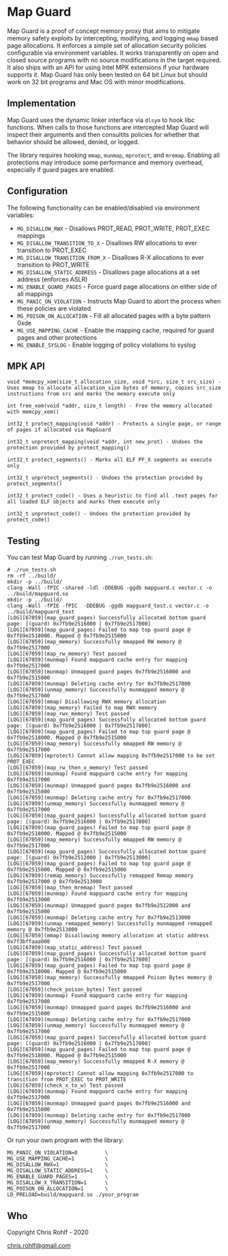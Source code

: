 # Map Guard

Map Guard is a proof of concept memory proxy that aims to mitigate memory safety exploits by intercepting, modifying, and logging `mmap` based page allocations. It enforces a simple set of allocation security policies configurable via environment variables. It works transparently on open and closed source programs with no source modifications in the target required. It also ships with an API for using Intel MPK extensions if your hardware supports it. Map Guard has only been tested on 64 bit Linux but should work on 32 bit programs and Mac OS with minor modifications.

## Implementation

Map Guard uses the dynamic linker interface via `dlsym` to hook libc functions. When calls to those functions are intercepted Map Guard will inspect their arguments and then consultits policies for whether that behavior should be allowed, denied, or logged.

The library requires hooking `mmap`, `munmap`, `mprotect`, and `mremap`. Enabling all protections may introduce some performance and memory overhead, especially if guard pages are enabled.

## Configuration

The following functionality can be enabled/disabled via environment variables:

* `MG_DISALLOW_RWX` - Disallows PROT_READ, PROT_WRITE, PROT_EXEC mappings
* `MG_DISALLOW_TRANSITION_TO_X` - Disallows RW allocations to ever transition to PROT_EXEC
* `MG_DISALLOW_TRANSITION_FROM_X` - Disallows R-X allocations to ever transition to PROT_WRITE
* `MG_DISALLOW_STATIC_ADDRESS` - Disallows page allocations at a set address (enforces ASLR)
* `MG_ENABLE_GUARD_PAGES` - Force guard page allocations on either side of all mappings
* `MG_PANIC_ON_VIOLATION` - Instructs Map Guard to abort the process when these policies are violated
* `MG_POISON_ON_ALLOCATION` - Fill all allocated pages with a byte pattern 0xde
* `MG_USE_MAPPING_CACHE` - Enable the mapping cache, required for guard pages and other protections
* `MG_ENABLE_SYSLOG` - Enable logging of policy violations to syslog

## MPK API

```
void *memcpy_xom(size_t allocation_size, void *src, size_t src_size) - Uses mmap to allocate allocation_size bytes of memory, copies src_size instructions from src and marks the memory execute only

int free_xom(void *addr, size_t length) - Free the memory allocated with memcpy_xom()

int32_t protect_mapping(void *addr) - Protects a single page, or range of pages if allocated via MapGuard

int32_t unprotect_mapping(void *addr, int new_prot) - Undoes the protection provided by protect_mapping()

int32_t protect_segments() - Marks all ELF PF_X segments as execute only

int32_t unprotect_segments() - Undoes the protection provided by protect_segments()

int32_t protect_code() - Uses a heuristic to find all .text pages for all loaded ELF objects and marks them execute only

int32_t unprotect_code() - Undoes the protection provided by protect_code()
```

## Testing

You can test Map Guard by running `./run_tests.sh`:

```
# ./run_tests.sh 
rm -rf ../build/
mkdir -p ../build/
clang -Wall -fPIC -shared -ldl -DDEBUG -ggdb mapguard.c vector.c -o ../build/mapguard.so
mkdir -p ../build/
clang -Wall -fPIE -fPIC  -DDEBUG -ggdb mapguard_test.c vector.c -o ../build/mapguard_test
[LOG][67059](map_guard_pages) Successfully allocated bottom guard page: [(guard) 0x7fb9e2516000 | 0x7fb9e2517000]
[LOG][67059](map_guard_pages) Failed to map top guard page @ 0x7fb9e2518000. Mapped @ 0x7fb9e2515000
[LOG][67059](map_memory) Successfully mmapped RW memory @ 0x7fb9e2517000
[LOG][67059](map_rw_memory) Test passed
[LOG][67059](munmap) Found mapguard cache entry for mapping 0x7fb9e2517000
[LOG][67059](munmap) Unmapped guard pages 0x7fb9e2516000 and 0x7fb9e2515000
[LOG][67059](munmap) Deleting cache entry for 0x7fb9e2517000
[LOG][67059](unmap_memory) Successfully munmapped memory @ 0x7fb9e2517000
[LOG][67059](mmap) Disallowing RWX memory allocation
[LOG][67059](map_memory) Failed to map RWX memory
[LOG][67059](map_rwx_memory) Test passed
[LOG][67059](map_guard_pages) Successfully allocated bottom guard page: [(guard) 0x7fb9e2516000 | 0x7fb9e2517000]
[LOG][67059](map_guard_pages) Failed to map top guard page @ 0x7fb9e2518000. Mapped @ 0x7fb9e2515000
[LOG][67059](map_memory) Successfully mmapped RW memory @ 0x7fb9e2517000
[LOG][67059](mprotect) Cannot allow mapping 0x7fb9e2517000 to be set PROT_EXEC
[LOG][67059](map_rw_then_x_memory) Test passed
[LOG][67059](munmap) Found mapguard cache entry for mapping 0x7fb9e2517000
[LOG][67059](munmap) Unmapped guard pages 0x7fb9e2516000 and 0x7fb9e2515000
[LOG][67059](munmap) Deleting cache entry for 0x7fb9e2517000
[LOG][67059](unmap_memory) Successfully munmapped memory @ 0x7fb9e2517000
[LOG][67059](map_guard_pages) Successfully allocated bottom guard page: [(guard) 0x7fb9e2516000 | 0x7fb9e2517000]
[LOG][67059](map_guard_pages) Failed to map top guard page @ 0x7fb9e2518000. Mapped @ 0x7fb9e2515000
[LOG][67059](map_memory) Successfully mmapped RW memory @ 0x7fb9e2517000
[LOG][67059](map_guard_pages) Successfully allocated bottom guard page: [(guard) 0x7fb9e2512000 | 0x7fb9e2513000]
[LOG][67059](map_guard_pages) Failed to map top guard page @ 0x7fb9e2515000. Mapped @ 0x7fb9e2515000
[LOG][67059](remap_memory) Successfully remapped Remap memory 0x7fb9e2517000 @ 0x7fb9e2513000
[LOG][67059](map_then_mremap) Test passed
[LOG][67059](munmap) Found mapguard cache entry for mapping 0x7fb9e2513000
[LOG][67059](munmap) Unmapped guard pages 0x7fb9e2512000 and 0x7fb9e2515000
[LOG][67059](munmap) Deleting cache entry for 0x7fb9e2513000
[LOG][67059](unmap_remapped_memory) Successfully munmapped remapped memory @ 0x7fb9e2513000
[LOG][67059](mmap) Disallowing memory allocation at static address 0x7f3bffaaa000
[LOG][67059](map_static_address) Test passed
[LOG][67059](map_guard_pages) Successfully allocated bottom guard page: [(guard) 0x7fb9e2516000 | 0x7fb9e2517000]
[LOG][67059](map_guard_pages) Failed to map top guard page @ 0x7fb9e2518000. Mapped @ 0x7fb9e2515000
[LOG][67059](map_memory) Successfully mmapped Poison Bytes memory @ 0x7fb9e2517000
[LOG][67059](check_poison_bytes) Test passed
[LOG][67059](munmap) Found mapguard cache entry for mapping 0x7fb9e2517000
[LOG][67059](munmap) Unmapped guard pages 0x7fb9e2516000 and 0x7fb9e2515000
[LOG][67059](munmap) Deleting cache entry for 0x7fb9e2517000
[LOG][67059](unmap_memory) Successfully munmapped memory @ 0x7fb9e2517000
[LOG][67059](map_guard_pages) Successfully allocated bottom guard page: [(guard) 0x7fb9e2516000 | 0x7fb9e2517000]
[LOG][67059](map_guard_pages) Failed to map top guard page @ 0x7fb9e2518000. Mapped @ 0x7fb9e2515000
[LOG][67059](map_memory) Successfully mmapped R-X memory @ 0x7fb9e2517000
[LOG][67059](mprotect) Cannot allow mapping 0x7fb9e2517000 to transition from PROT_EXEC to PROT_WRITE
[LOG][67059](check_x_to_w) Test passed
[LOG][67059](munmap) Found mapguard cache entry for mapping 0x7fb9e2517000
[LOG][67059](munmap) Unmapped guard pages 0x7fb9e2516000 and 0x7fb9e2515000
[LOG][67059](munmap) Deleting cache entry for 0x7fb9e2517000
[LOG][67059](unmap_memory) Successfully munmapped memory @ 0x7fb9e2517000
```

Or run your own program with the library:

```
MG_PANIC_ON_VIOLATION=0         \
MG_USE_MAPPING_CACHE=1          \
MG_DISALLOW_RWX=1               \
MG_DISALLOW_STATIC_ADDRESS=1    \
MG_ENABLE_GUARD_PAGES=1         \
MG_DISALLOW_X_TRANSITION=1      \
MG_POISON_ON_ALLOCATION=1       \
LD_PRELOAD=build/mapguard.so ./your_program
```

## Who

Copyright Chris Rohlf - 2020

chris.rohlf@gmail.com
